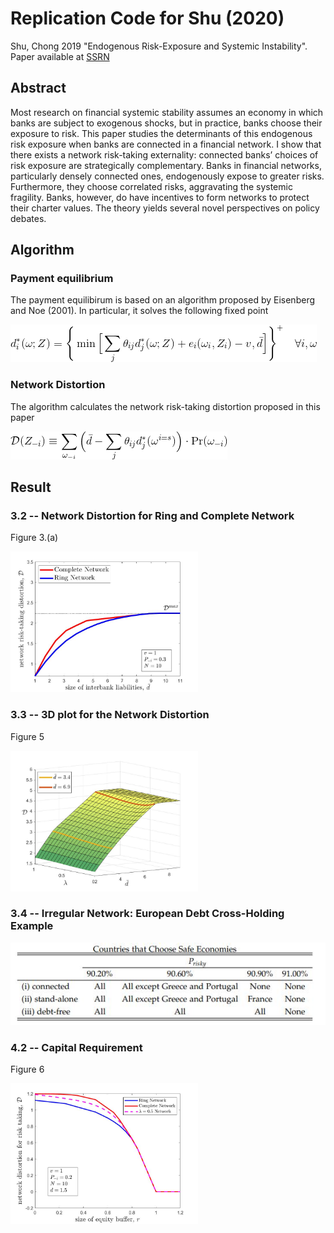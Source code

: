 # Replication Code for Shu (2020)
Shu, Chong 2019 "Endogenous Risk-Exposure and Systemic Instability". Paper available at <a href ='https://papers.ssrn.com/sol3/papers.cfm?abstract_id=3076076'> SSRN </a>

## Abstract
Most research on financial systemic stability assumes an economy in which banks are subject to exogenous shocks, but in practice, banks choose their exposure to risk. This paper studies the determinants of this endogenous risk exposure when banks are connected in a financial network. I show that there exists a network risk-taking externality: connected banks’ choices of risk exposure are strategically complementary. Banks in financial networks, particularly densely connected ones, endogenously expose to greater risks. Furthermore, they choose correlated risks, aggravating the systemic fragility. Banks, however, do have incentives to form networks to protect their charter values. The theory yields several novel perspectives on policy debates.

## Algorithm 

### Payment equilibrium
The payment equilibirum is based on an algorithm proposed by Eisenberg and Noe (2001). In particular, it solves the following fixed point

<img src="latex/1.gif" >

### Network Distortion
The algorithm calculates the network risk-taking distortion proposed in this paper

<img src="latex/2.gif" >

## Result

### 3.2 -- Network Distortion for Ring and Complete Network
	
Figure 3.(a)
	
<img src="figure/CompleteVSRing.jpg" width="300" /> 
	
### 3.3 -- 3D plot for the Network Distortion 

Figure 5
	
<img src="figure/3d.jpg" width="300" /> 	


### 3.4 -- Irregular Network: European Debt Cross-Holding Example

<img src="figure/eu.jpg" width="600" /> 	


	
### 4.2 -- Capital Requirement
	
Figure 6

<img src="figure/equity.jpg" width="300" /> 

	
	
	
	
	
	
	
	
	